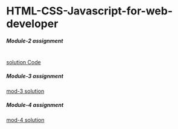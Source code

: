 # HTML-CSS-Javascript-for-web-developer
<h5>Module-2 assignment</h5><br>
<a href="https://nareshsuthar-1.github.io/HTML-CSS-Javascript-for-web-developer/module-2%20solution/" target="_blank">solution Code</a>
<h5>Module-3 assignment</h5>
<a href="https://nareshsuthar-1.github.io/HTML-CSS-Javascript-for-web-developer/module-3%20solution/index.html" target="_blank"> mod-3 solution</a>
<h5>Module-4 assignment</h5>
<a href="https://nareshsuthar-1.github.io/HTML-CSS-Javascript-for-web-developer/module-4%20solution/index.html" target="_blank"> mod-4 solution</a>

